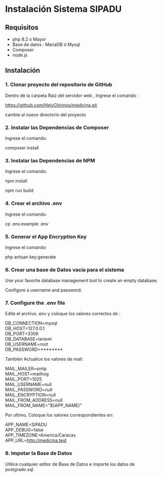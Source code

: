 
# Instalación Sistema SIPADU

  ## Requisitos
  

 - php 8.2 o Mayor
 -  Base de datos : MariaDB ó Mysql
 - Composer
 - node.js

  ## Instalación

### 1. Clonar proyecto del repositorio de GitHub

Dentro de la carpeta Raíz del servidor web , Ingrese el comando :

https://github.com/HelyChirinos/medicina.git

cambie al nuevo directorio del proyecto

  

### 2. Instalar las Dependencias de Composer

Ingrese el comando:

composer install

  

### 3. Instalar las Dependencias de NPM

Ingrese el comando:

npm install

npm run build

  
### 4. Crear el archivo .env

Ingrese el comando:

cp .env.example .env

  

### 5. Generar el App Encryption Key

Ingrese el comando:

php artisan key:generate

  

### 6. Crear una base de Datos vacía para el sistema

Use your favorite database management tool to create an empty database.

Configure a username and password.

  

### 7. Configure the .env file

Edite el archivo .env y coloque los valores correctos de :

DB_CONNECTION=mysql<br/>
DB_HOST=127.0.0.1<br/>
DB_PORT=3306<br/>
DB_DATABASE=laravel<br/>
DB_USERNAME=root<br/>
DB_PASSWORD=********<br/>

También Actualice los valores de mail:

MAIL_MAILER=smtp<br/>
MAIL_HOST=mailhog<br/>
MAIL_PORT=1025<br/>
MAIL_USERNAME=null<br/>
MAIL_PASSWORD=null<br/>
MAIL_ENCRYPTION=null<br/>
MAIL_FROM_ADDRESS=null<br/>
MAIL_FROM_NAME="${APP_NAME}"<br/>

Por ultimo, Coloque los valores correspondientes en:

APP_NAME=SIPADU<br/>
APP_DEBUG=false<br/>
APP_TIMEZONE=America/Caracas<br/>
APP_URL=http://medicina.test<br/>

### 8. Impotar la Base de Datos
Utilice cualquier editor de Base de Datos e importe los datos de postgrado.sql

